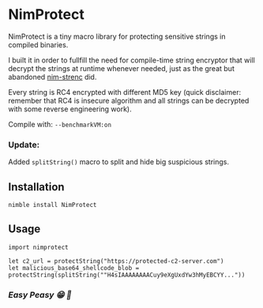 
# NimProtect

NimProtect is a tiny macro library for protecting sensitive strings in compiled binaries. 

I built it in order to fullfill the need for compile-time string encryptor that will decrypt the strings at runtime whenever needed, just as the great but abandoned [nim-strenc](https://github.com/Yardanico/nim-strenc) did.

Every string is RC4 encrypted with different MD5 key (quick disclaimer: remember that RC4 is insecure algorithm and all strings can be decrypted with some reverse engineering work).

Compile with: `--benchmarkVM:on`

### Update:

Added `splitString()` macro to split and hide big suspicious strings.

## Installation

```
nimble install NimProtect
```

## Usage

```
import nimprotect

let c2_url = protectString("https://protected-c2-server.com")
let malicious_base64_shellcode_blob = protectString(splitString(""H4sIAAAAAAAACuy9eXgUxdYw3hMyEBCYY..."))
```

### *Easy Peasy :grin: :metal:*
  
